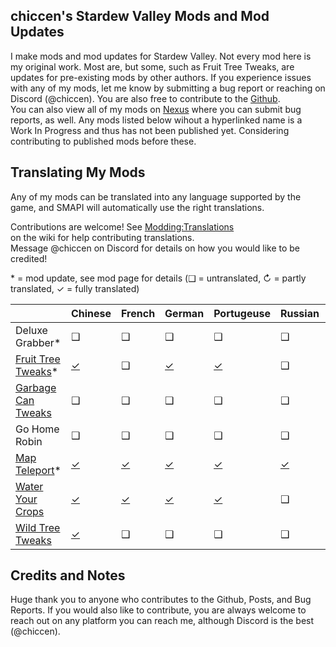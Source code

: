 ﻿## chiccen's Stardew Valley Mods and Mod Updates


I make mods and mod updates for Stardew Valley. Not every mod here is my original work. Most are, but some, such as Fruit Tree Tweaks, are updates for pre-existing mods by other authors.
If you experience issues with any of my mods, let me know by submitting a bug report or reaching on Discord (@chiccen). You are also free to contribute to the [Github](https://github.com/chiccendev/StardewValleyMods/).  
You can also view all of my mods on [Nexus](https://next.nexusmods.com/profile/chiccenSDV) where you can submit bug reports, as well.
Any mods listed below wihout a hyperlinked name is a Work In Progress and thus has not been published yet. Considering contributing to published mods before these.

## Translating My Mods

Any of my mods can be translated into any language supported by the game, and SMAPI will automatically
use the right translations.

Contributions are welcome! See [Modding:Translations](https://stardewvalleywiki.com/Modding:Translations)  
on the wiki for help contributing translations.  
Message @chiccen on Discord for details on how you would like to be credited! 

\* = mod update, see mod page for details
(❑ = untranslated, ↻ = partly translated, ✓ = fully translated)

&nbsp;																		| Chinese                              | French                               | German                               | Portugeuse								| Russian                          | Spanish                              | Turkish
:---------																	| :--------                            | :--------                            | :------                              | :----------								| :------                    	   | :--------                            | :------
Deluxe Grabber*																|  ❑                                   |  ❑                                   |  ❑                                   |  ❑                                       |  ❑                               |  ❑                                   |  ❑
[Fruit Tree Tweaks](https://www.nexusmods.com/stardewvalley/mods/21449)*	| [✓](./FruitTreeTweaks/i18n/zh.json)  |  ❑                                   | [✓](./FruitTreeTweaks/i18n/de.json)  | [✓](./FruitTreeTweaks/i18n/pt-br.json)   |  ❑                               | [✓](./FruitTreeTweaks/i18n/es.json)  |  ❑
[Garbage Can Tweaks](https://www.nexusmods.com/stardewvalley/mods/24410)	|  ❑                                   |  ❑                                   |  ❑                                   |  ❑                                       |  ❑                               |  ❑                                   |  ❑
Go Home Robin																|  ❑                                   |  ❑                                   |  ❑                                   |  ❑                                       |  ❑                               |  ❑                                   |  ❑
[Map Teleport](https://www.nexusmods.com/stardewvalley/mods/30611)*			| [✓](./MapTeleport/i18n/zh.json)      | [✓](./MapTeleport/i18n/fr.json)      |  [✓](./MapTeleport/i18n/de.json)     | [✓](./MapTeleport/i18n/pt.json)			| [✓](./MapTeleport/i18n/ru.json)  | [✓](./MapTeleport/i18n/es.json)      | [✓](./MapTeleport/i18n/tr.json)
[Water Your Crops](https://www.nexusmods.com/stardewvalley/mods/24710)		| [✓](./WaterYourCrops/i18n/zh.json)   | [✓](./WaterYourCrops/i18n/fr.json)   | [✓](./WaterYourcrops/i18n/de.json)   | [✓](./WaterYourCrops/i18n/pr-br.json)    |  ❑                               | [✓](./WaterYourCrops/i18n/es.json)   | [✓](./WaterYourCrops/i18n/tr.json)
[Wild Tree Tweaks](https://www.nexusmods.com/stardewvalley/mods/24349)		| [✓](./WildTreeTweaks/i18n/zh.json)   |  ❑                                   |  ❑                                   |  ❑                                       |  ❑                               |  ❑                                   |  ❑

## Credits and Notes

Huge thank you to anyone who contributes to the Github, Posts, and Bug Reports. If you would also like to contribute, you are always welcome to reach out on any platform you can reach me, although Discord is the best (@chiccen).
